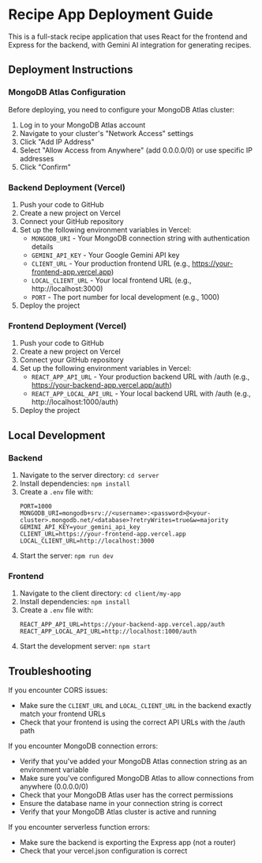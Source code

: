 # Recipe App Deployment Guide

This is a full-stack recipe application that uses React for the frontend and Express for the backend, with Gemini AI integration for generating recipes.

## Deployment Instructions

### MongoDB Atlas Configuration

Before deploying, you need to configure your MongoDB Atlas cluster:

1. Log in to your MongoDB Atlas account
2. Navigate to your cluster's "Network Access" settings
3. Click "Add IP Address"
4. Select "Allow Access from Anywhere" (add 0.0.0.0/0) or use specific IP addresses
5. Click "Confirm"

### Backend Deployment (Vercel)

1. Push your code to GitHub
2. Create a new project on Vercel
3. Connect your GitHub repository
4. Set up the following environment variables in Vercel:
   - `MONGODB_URI` - Your MongoDB connection string with authentication details
   - `GEMINI_API_KEY` - Your Google Gemini API key
   - `CLIENT_URL` - Your production frontend URL (e.g., https://your-frontend-app.vercel.app)
   - `LOCAL_CLIENT_URL` - Your local frontend URL (e.g., http://localhost:3000)
   - `PORT` - The port number for local development (e.g., 1000)
5. Deploy the project

### Frontend Deployment (Vercel)

1. Push your code to GitHub
2. Create a new project on Vercel
3. Connect your GitHub repository
4. Set up the following environment variables in Vercel:
   - `REACT_APP_API_URL` - Your production backend URL with /auth (e.g., https://your-backend-app.vercel.app/auth)
   - `REACT_APP_LOCAL_API_URL` - Your local backend URL with /auth (e.g., http://localhost:1000/auth)
5. Deploy the project

## Local Development

### Backend

1. Navigate to the server directory: `cd server`
2. Install dependencies: `npm install`
3. Create a `.env` file with:
   ```
   PORT=1000
   MONGODB_URI=mongodb+srv://<username>:<password>@<your-cluster>.mongodb.net/<database>?retryWrites=true&w=majority
   GEMINI_API_KEY=your_gemini_api_key
   CLIENT_URL=https://your-frontend-app.vercel.app
   LOCAL_CLIENT_URL=http://localhost:3000
   ```
4. Start the server: `npm run dev`

### Frontend

1. Navigate to the client directory: `cd client/my-app`
2. Install dependencies: `npm install`
3. Create a `.env` file with:
   ```
   REACT_APP_API_URL=https://your-backend-app.vercel.app/auth
   REACT_APP_LOCAL_API_URL=http://localhost:1000/auth
   ```
4. Start the development server: `npm start`

## Troubleshooting

If you encounter CORS issues:
- Make sure the `CLIENT_URL` and `LOCAL_CLIENT_URL` in the backend exactly match your frontend URLs
- Check that your frontend is using the correct API URLs with the /auth path

If you encounter MongoDB connection errors:
- Verify that you've added your MongoDB Atlas connection string as an environment variable
- Make sure you've configured MongoDB Atlas to allow connections from anywhere (0.0.0.0/0)
- Check that your MongoDB Atlas user has the correct permissions
- Ensure the database name in your connection string is correct
- Verify that your MongoDB Atlas cluster is active and running

If you encounter serverless function errors:
- Make sure the backend is exporting the Express app (not a router)
- Check that your vercel.json configuration is correct 
